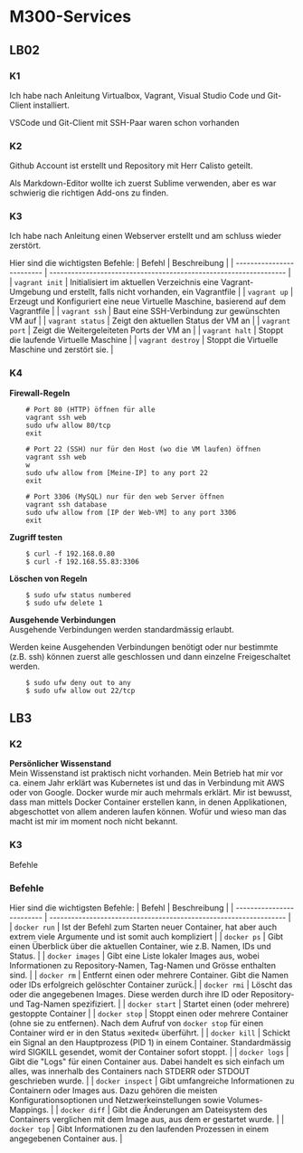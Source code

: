 # M300-Services
## LB02
### K1
Ich habe nach Anleitung Virtualbox, Vagrant, Visual Studio Code und Git-Client installiert.

VSCode und Git-Client mit SSH-Paar waren schon vorhanden

### K2
Github Account ist erstellt und Repository mit Herr Calisto geteilt.

Als Markdown-Editor wollte ich zuerst Sublime verwenden, aber es war schwierig die richtigen Add-ons zu finden.

### K3
Ich habe nach Anleitung einen Webserver erstellt und am schluss wieder zerstört.

Hier sind die wichtigsten Befehle:
| Befehl                    | Beschreibung                                                      |
| ------------------------- | ----------------------------------------------------------------- | 
| `vagrant init`            | Initialisiert im aktuellen Verzeichnis eine Vagrant-Umgebung und erstellt, falls nicht vorhanden, ein Vagrantfile |
| `vagrant up`              |  Erzeugt und Konfiguriert eine neue Virtuelle Maschine, basierend auf dem Vagrantfile |
| `vagrant ssh`             | Baut eine SSH-Verbindung zur gewünschten VM auf                   |
| `vagrant status`          | Zeigt den aktuellen Status der VM an                              |
| `vagrant port`            | Zeigt die Weitergeleiteten Ports der VM an                        |
| `vagrant halt`            | Stoppt die laufende Virtuelle Maschine                            |
| `vagrant destroy`         | Stoppt die Virtuelle Maschine und zerstört sie.                   |

### K4


**Firewall-Regeln**
```Shell
    # Port 80 (HTTP) öffnen für alle
    vagrant ssh web
    sudo ufw allow 80/tcp
    exit

    # Port 22 (SSH) nur für den Host (wo die VM laufen) öffnen
    vagrant ssh web
    w
    sudo ufw allow from [Meine-IP] to any port 22
    exit

    # Port 3306 (MySQL) nur für den web Server öffnen
    vagrant ssh database
    sudo ufw allow from [IP der Web-VM] to any port 3306
    exit
```

**Zugriff testen**
```Shell
    $ curl -f 192.168.0.80
    $ curl -f 192.168.55.83:3306
```

**Löschen von Regeln**
```Shell
    $ sudo ufw status numbered
    $ sudo ufw delete 1
```

**Ausgehende Verbindungen** <br>
Ausgehende Verbindungen werden standardmässig erlaubt.

Werden keine Ausgehenden Verbindungen benötigt oder nur bestimmte (z.B. ssh) können zuerst alle geschlossen und dann einzelne Freigeschaltet werden.

```Shell
    $ sudo ufw deny out to any
    $ sudo ufw allow out 22/tcp 
```


## LB3
### K2
**Persönlicher Wissenstand** <br>
Mein Wissenstand ist praktisch nicht vorhanden. Mein Betrieb hat mir vor ca. einem Jahr erklärt was Kubernetes ist und das in Verbindung mit AWS oder von Google. Docker wurde mir auch mehrmals erklärt. Mir ist bewusst, dass man mittels Docker Container erstellen kann, in denen Applikationen, abgeschottet von allem anderen laufen können. Wofür und wieso man das macht ist mir im moment noch nicht bekannt.

### K3
Befehle

### Befehle
Hier sind die wichtigsten Befehle:
| Befehl                    | Beschreibung                                                      |
| ------------------------- | ----------------------------------------------------------------- | 
| `docker run` | Ist der Befehl zum Starten neuer Container, hat aber auch extrem viele Argumente und ist somit auch kompliziert |
| `docker ps` |  Gibt einen Überblick über die aktuellen Container, wie z.B. Namen, IDs und Status. |
| `docker images` | Gibt eine Liste lokaler Images aus, wobei Informationen zu Repository-Namen, Tag-Namen und Grösse enthalten sind. |
| `docker rm` | Entfernt einen oder mehrere Container. Gibt die Namen oder IDs erfolgreich gelöschter Container zurück.|
| `docker rmi` | Löscht das oder die angegebenen Images. Diese werden durch ihre ID oder Repository- und Tag-Namen spezifiziert. |
| `docker start` | Startet einen (oder mehrere) gestoppte Container |
| `docker stop` | Stoppt einen oder mehrere Container (ohne sie zu entfernen). Nach dem Aufruf von `docker stop` für einen Container wird er in den Status »exited« überführt. |
| `docker kill` | Schickt ein Signal an den Hauptprozess (PID 1) in einem Container. Standardmässig wird SIGKILL gesendet, womit der Container sofort stoppt. |
| `docker logs` | Gibt die "Logs" für einen Container aus. Dabei handelt es sich einfach um alles, was innerhalb des Containers nach STDERR oder STDOUT geschrieben wurde. |
| `docker inspect` | Gibt umfangreiche Informationen zu Containern oder Images aus. Dazu gehören die meisten Konfigurationsoptionen und Netzwerkeinstellungen sowie Volumes-Mappings. |
| `docker diff` | Gibt die Änderungen am Dateisystem des Containers verglichen mit dem Image aus, aus dem er gestartet wurde. |
| `docker top` | Gibt Informationen zu den laufenden Prozessen in einem angegebenen Container aus. |

